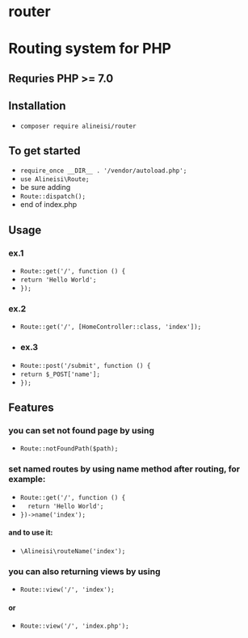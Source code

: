 # router
# Routing system for PHP
## Requries PHP >= 7.0
## Installation
- `composer require alineisi/router`
## To get started
- `require_once __DIR__ . '/vendor/autoload.php';`
- `use Alineisi\Route;`
- be sure adding
- `Route::dispatch();`
- end of index.php
## Usage
### ex.1
- `Route::get('/', function () {`
- `return 'Hello World';`
- `});`
### ex.2
- `Route::get('/', [HomeController::class, 'index']);`
- ### ex.3
- `Route::post('/submit', function () {`
- `return $_POST['name'];`
- `});`
## Features
### you can set not found page by using 
- `Route::notFoundPath($path);`
### set named routes by using name method after routing, for example:
- ``` Route::get('/', function () { ```
- ```   return 'Hello World'; ```
- ``` })->name('index'); ```
#### and to use it:
- `\Alineisi\routeName('index');`
### you can also returning views by using
- `Route::view('/', 'index');`
#### or
- `Route::view('/', 'index.php');`
